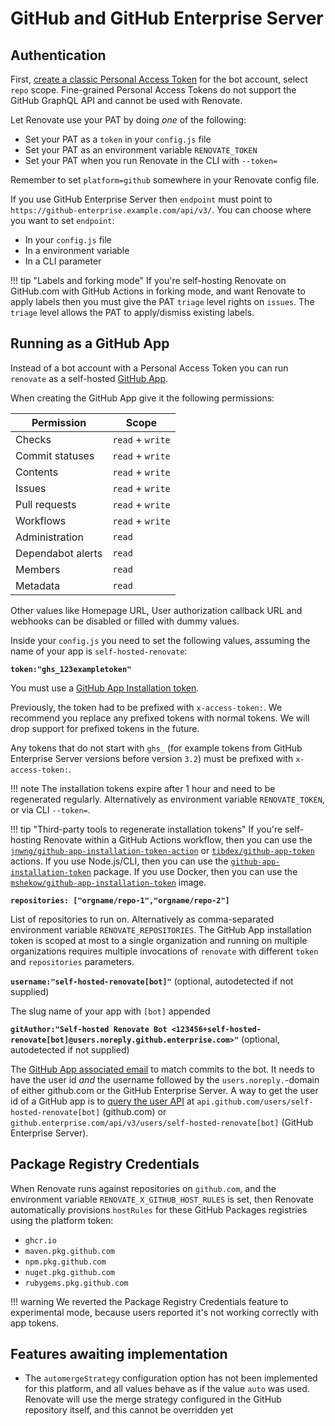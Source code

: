 # GitHub and GitHub Enterprise Server

## Authentication

First, [create a classic Personal Access Token](https://docs.github.com/en/authentication/keeping-your-account-and-data-secure/creating-a-personal-access-token#creating-a-personal-access-token-classic) for the bot account, select `repo` scope.
Fine-grained Personal Access Tokens do not support the GitHub GraphQL API and cannot be used with Renovate.

Let Renovate use your PAT by doing _one_ of the following:

- Set your PAT as a `token` in your `config.js` file
- Set your PAT as an environment variable `RENOVATE_TOKEN`
- Set your PAT when you run Renovate in the CLI with `--token=`

Remember to set `platform=github` somewhere in your Renovate config file.

If you use GitHub Enterprise Server then `endpoint` must point to `https://github-enterprise.example.com/api/v3/`.
You can choose where you want to set `endpoint`:

- In your `config.js` file
- In a environment variable
- In a CLI parameter

<!-- prettier-ignore -->
!!! tip "Labels and forking mode"
    If you're self-hosting Renovate on GitHub.com with GitHub Actions in forking mode, and want Renovate to apply labels then you must give the PAT `triage` level rights on `issues`.
    The `triage` level allows the PAT to apply/dismiss existing labels.

## Running as a GitHub App

Instead of a bot account with a Personal Access Token you can run `renovate` as a self-hosted [GitHub App](https://docs.github.com/en/developers/apps/getting-started-with-apps).

When creating the GitHub App give it the following permissions:

| Permission        | Scope            |
| ----------------- | ---------------- |
| Checks            | `read` + `write` |
| Commit statuses   | `read` + `write` |
| Contents          | `read` + `write` |
| Issues            | `read` + `write` |
| Pull requests     | `read` + `write` |
| Workflows         | `read` + `write` |
| Administration    | `read`           |
| Dependabot alerts | `read`           |
| Members           | `read`           |
| Metadata          | `read`           |

Other values like Homepage URL, User authorization callback URL and webhooks can be disabled or filled with dummy values.

Inside your `config.js` you need to set the following values, assuming the name of your app is `self-hosted-renovate`:

**`token:"ghs_123exampletoken"`**

You must use a [GitHub App Installation token](https://docs.github.com/en/developers/apps/building-github-apps/authenticating-with-github-apps#authenticating-as-an-installation).

Previously, the token had to be prefixed with `x-access-token:`.
We recommend you replace any prefixed tokens with normal tokens.
We will drop support for prefixed tokens in the future.

Any tokens that do not start with `ghs_` (for example tokens from GitHub Enterprise Server versions before version `3.2`) must be prefixed with `x-access-token:`.

<!-- prettier-ignore -->
!!! note
    The installation tokens expire after 1 hour and need to be regenerated regularly.
    Alternatively as environment variable `RENOVATE_TOKEN`, or via CLI `--token=`.

<!-- prettier-ignore -->
!!! tip "Third-party tools to regenerate installation tokens"
    If you're self-hosting Renovate within a GitHub Actions workflow, then you can use the [`jnwng/github-app-installation-token-action`](https://github.com/jnwng/github-app-installation-token-action) or [`tibdex/github-app-token`](https://github.com/tibdex/github-app-token) actions.
    If you use Node.js/CLI, then you can use the [`github-app-installation-token`](https://github.com/gagoar/github-app-installation-token) package.
    If you use Docker, then you can use the [`mshekow/github-app-installation-token`](https://github.com/MShekow/github-app-installation-token) image.

**`repositories: ["orgname/repo-1","orgname/repo-2"]`**

List of repositories to run on.
Alternatively as comma-separated environment variable `RENOVATE_REPOSITORIES`.
The GitHub App installation token is scoped at most to a single organization and running on multiple organizations requires multiple invocations of `renovate` with different `token` and `repositories` parameters.

**`username:"self-hosted-renovate[bot]"`** (optional, autodetected if not supplied)

The slug name of your app with `[bot]` appended

**`gitAuthor:"Self-hosted Renovate Bot <123456+self-hosted-renovate[bot]@users.noreply.github.enterprise.com>"`** (optional, autodetected if not supplied)

The [GitHub App associated email](https://github.community/t/logging-into-git-as-a-github-app/115916/2) to match commits to the bot.
It needs to have the user id _and_ the username followed by the `users.noreply.`-domain of either github.com or the GitHub Enterprise Server.
A way to get the user id of a GitHub app is to [query the user API](https://docs.github.com/en/rest/reference/users#get-a-user) at `api.github.com/users/self-hosted-renovate[bot]` (github.com) or `github.enterprise.com/api/v3/users/self-hosted-renovate[bot]` (GitHub Enterprise Server).

## Package Registry Credentials

When Renovate runs against repositories on `github.com`, and the environment variable `RENOVATE_X_GITHUB_HOST_RULES` is set, then Renovate automatically provisions `hostRules` for these GitHub Packages registries using the platform token:

- `ghcr.io`
- `maven.pkg.github.com`
- `npm.pkg.github.com`
- `nuget.pkg.github.com`
- `rubygems.pkg.github.com`

<!-- prettier-ignore -->
!!! warning
    We reverted the Package Registry Credentials feature to experimental mode, because users reported it's not working correctly with app tokens.

## Features awaiting implementation

- The `automergeStrategy` configuration option has not been implemented for this platform, and all values behave as if the value `auto` was used. Renovate will use the merge strategy configured in the GitHub repository itself, and this cannot be overridden yet
